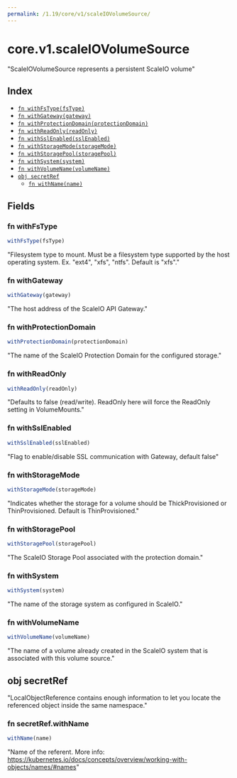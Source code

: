 ```yaml
---
permalink: /1.19/core/v1/scaleIOVolumeSource/
---
```


# core.v1.scaleIOVolumeSource

"ScaleIOVolumeSource represents a persistent ScaleIO volume"

## Index

* [`fn withFsType(fsType)`](#fn-withfstype)
* [`fn withGateway(gateway)`](#fn-withgateway)
* [`fn withProtectionDomain(protectionDomain)`](#fn-withprotectiondomain)
* [`fn withReadOnly(readOnly)`](#fn-withreadonly)
* [`fn withSslEnabled(sslEnabled)`](#fn-withsslenabled)
* [`fn withStorageMode(storageMode)`](#fn-withstoragemode)
* [`fn withStoragePool(storagePool)`](#fn-withstoragepool)
* [`fn withSystem(system)`](#fn-withsystem)
* [`fn withVolumeName(volumeName)`](#fn-withvolumename)
* [`obj secretRef`](#obj-secretref)
  * [`fn withName(name)`](#fn-secretrefwithname)

## Fields

### fn withFsType

```ts
withFsType(fsType)
```

"Filesystem type to mount. Must be a filesystem type supported by the host operating system. Ex. \"ext4\", \"xfs\", \"ntfs\". Default is \"xfs\"."

### fn withGateway

```ts
withGateway(gateway)
```

"The host address of the ScaleIO API Gateway."

### fn withProtectionDomain

```ts
withProtectionDomain(protectionDomain)
```

"The name of the ScaleIO Protection Domain for the configured storage."

### fn withReadOnly

```ts
withReadOnly(readOnly)
```

"Defaults to false (read/write). ReadOnly here will force the ReadOnly setting in VolumeMounts."

### fn withSslEnabled

```ts
withSslEnabled(sslEnabled)
```

"Flag to enable/disable SSL communication with Gateway, default false"

### fn withStorageMode

```ts
withStorageMode(storageMode)
```

"Indicates whether the storage for a volume should be ThickProvisioned or ThinProvisioned. Default is ThinProvisioned."

### fn withStoragePool

```ts
withStoragePool(storagePool)
```

"The ScaleIO Storage Pool associated with the protection domain."

### fn withSystem

```ts
withSystem(system)
```

"The name of the storage system as configured in ScaleIO."

### fn withVolumeName

```ts
withVolumeName(volumeName)
```

"The name of a volume already created in the ScaleIO system that is associated with this volume source."

## obj secretRef

"LocalObjectReference contains enough information to let you locate the referenced object inside the same namespace."

### fn secretRef.withName

```ts
withName(name)
```

"Name of the referent. More info: https://kubernetes.io/docs/concepts/overview/working-with-objects/names/#names"